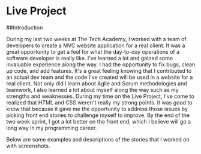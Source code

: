 # Live Project

##Introduction

During my last two weeks at The Tech Academy, I worked with a team of developers to create a MVC website application for a real client. It was a great opportunity to get a feel for what the day-to-day operations of a software developer is really like. I've learned a lot and gained some invaluable experience along the way. I had the opportunity to fix bugs, clean up code, and add features. It's a great feeling knowing that I contributed to an actual dev team and the code I've created will be used in a website for a real client. Not only did I learn about Aglie and Scrum methodologies and teamwork, I also learned a lot about myself along the way such as my strengths and weaknesses. During my time on the Live Project, I've come to realized that HTML and CSS weren't really my strong points. It was good to know that because it gave me the opportunity to address those issues by picking front end stories to challenge myself to improve. By the end of the two week sprint, I got a lot better on the front end, which I believe will go a long way in my programming career.

Below are some examples and descriptions of the stories that I worked on with screenshots.